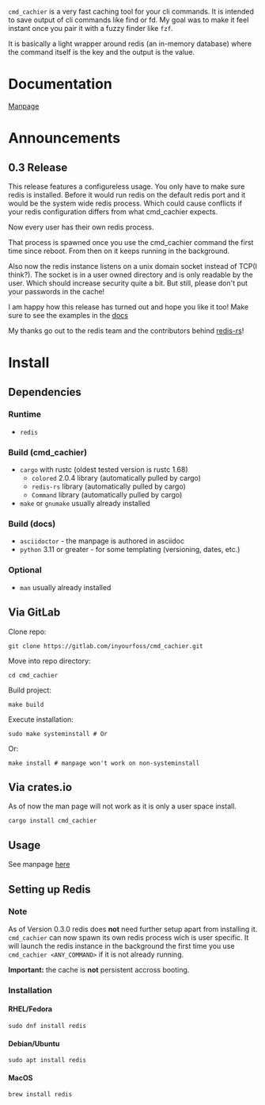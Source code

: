 
`cmd_cachier` is a very fast caching tool for your cli commands.
It is intended to save output of cli commands like find or fd.
My goal was to make it feel instant once you pair it with a fuzzy finder like `fzf`.


It is basically a light wrapper around redis (an in-memory database) where the command itself is the key and the output is the value.

# Documentation

[Manpage](https://gitlab.com/inyourfoss/cmd_cachier/-/blob/main/docs/cmd_cachier.1.pdf?ref_type=heads)

# Announcements
## 0.3 Release

This release features a configureless usage. You only have to make sure redis is installed.
Before it would run redis on the default redis port and it would be the system wide redis process. 
Which could cause conflicts if your redis configuration differs from what cmd_cachier expects.

Now every user has their own redis process. 

That process is spawned once you use the cmd_cachier command the first time since reboot. From then on it keeps running in the background.

Also now the redis instance listens on a unix domain socket instead of TCP(I think?). 
The socket is in a user owned directory and is only readable by the user.
Which should increase security quite a bit. 
But still, please don't put your passwords in the cache!

I am happy how this release has turned out and hope you like it too!
Make sure to see the examples in the [docs](https://gitlab.com/inyourfoss/cmd_cachier/-/blob/main/docs/cmd_cachier.1.pdf?ref_type=heads)

My thanks go out to the redis team and the contributors behind [redis-rs](https://crates.io/teams/github:redis-rs:release-team)!

# Install 
## Dependencies
### Runtime
- `redis`
### Build (cmd_cachier)
- `cargo` with rustc (oldest tested version is rustc 1.68)
  - `colored` 2.0.4 library (automatically pulled by cargo)
  - `redis-rs` library (automatically pulled by cargo)
  - `Command` library (automatically pulled by cargo)
- `make` or `gnumake` usually already installed
### Build (docs)
- `asciidoctor` - the manpage is authored in asciidoc
- `python` 3.11 or greater - for some templating (versioning, dates, etc.)
### Optional
- `man` usually already installed

## Via GitLab
Clone repo:
```
git clone https://gitlab.com/inyourfoss/cmd_cachier.git
```
Move into repo directory:
```
cd cmd_cachier 
```
Build project:
```
make build
```
Execute installation:
```
sudo make systeminstall # Or
```
Or:
```
make install # manpage won't work on non-systeminstall
```

## Via crates.io
As of now the man page will not work as it is only a user space install. 
```
cargo install cmd_cachier
```
## Usage
See manpage [here](https://gitlab.com/inyourfoss/cmd_cachier/-/blob/main/docs/cmd_cachier.1.pdf?ref_type=heads)

## Setting up Redis
### Note
As of Version 0.3.0 redis does **not** need further setup apart from installing it.
`cmd_cachier` can now spawn its own redis process wich is user specific.
It will launch the redis instance in the background 
the first time you use `cmd_cachier <ANY_COMMAND>` if it is not already running.

**Important:** the cache is **not** persistent accross booting.

### Installation
#### **RHEL/Fedora**
```
sudo dnf install redis
```

#### **Debian/Ubuntu**
```
sudo apt install redis
```

#### **MacOS**
```
brew install redis
```

